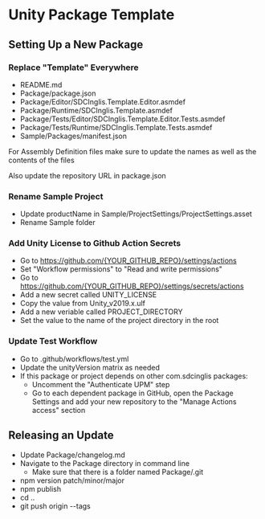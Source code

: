 # Unity Package Template

## Setting Up a New Package

### Replace "Template" Everywhere
- README.md
- Package/package.json
- Package/Editor/SDCInglis.Template.Editor.asmdef
- Package/Runtime/SDCInglis.Template.asmdef
- Package/Tests/Editor/SDCInglis.Template.Editor.Tests.asmdef
- Package/Tests/Runtime/SDCInglis.Template.Tests.asmdef
- Sample/Packages/manifest.json

For Assembly Definition files make sure to update the names as well as the contents of the files

Also update the repository URL in package.json

### Rename Sample Project
- Update productName in Sample/ProjectSettings/ProjectSettings.asset
- Rename Sample folder

### Add Unity License to Github Action Secrets
- Go to https://github.com/{YOUR_GITHUB_REPO}/settings/actions
- Set "Workflow permissions" to "Read and write permissions"
- Go to https://github.com/{YOUR_GITHUB_REPO}/settings/secrets/actions
- Add a new secret called UNITY_LICENSE
- Copy the value from Unity_v2019.x.ulf
- Add a new veriable called PROJECT_DIRECTORY
- Set the value to the name of the project directory in the root

### Update Test Workflow
- Go to .github/workflows/test.yml
- Update the unityVersion matrix as needed
- If this package or project depends on other com.sdcinglis packages:
  - Uncomment the "Authenticate UPM" step
  - Go to each dependent package in GitHub, open the Package Settings and add your new repository to the "Manage Actions access" section

## Releasing an Update
- Update Package/changelog.md
- Navigate to the Package directory in command line
  - Make sure that there is a folder named Package/.git
- npm version patch/minor/major
- npm publish
- cd ..
- git push origin --tags